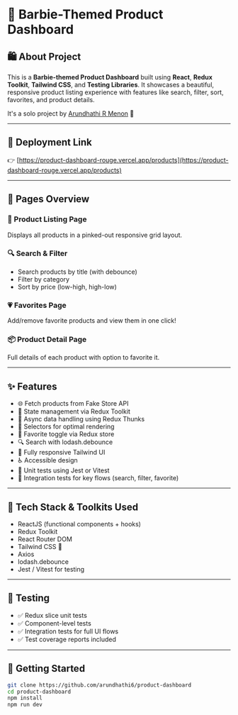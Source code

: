 # 💖 Barbie-Themed Product Dashboard

## 🛍 About Project

This is a **Barbie-themed Product Dashboard** built using **React**, **Redux Toolkit**, **Tailwind CSS**, and **Testing Libraries**. It showcases a beautiful, responsive product listing experience with features like search, filter, sort, favorites, and product details.

It's a solo project by [Arundhathi R Menon](https://github.com/arundhathi6) 🌸

---

## 🔗 Deployment Link

👉 [https://product-dashboard-rouge.vercel.app/products](https://product-dashboard-rouge.vercel.app/products)

---

## 💅 Pages Overview

### 🛒 Product Listing Page
Displays all products in a pinked-out responsive grid layout.

### 🔍 Search & Filter
- Search products by title (with debounce)
- Filter by category
- Sort by price (low-high, high-low)

### 💗 Favorites Page
Add/remove favorite products and view them in one click!

### 📦 Product Detail Page
Full details of each product with option to favorite it.

---

## ✨ Features

- 🌐 Fetch products from Fake Store API
- 💾 State management via Redux Toolkit
- 🔁 Async data handling using Redux Thunks
- 🧠 Selectors for optimal rendering
- 💖 Favorite toggle via Redux store
- 🔍 Search with lodash.debounce
- 📱 Fully responsive Tailwind UI
- ♿ Accessible design
- 🧪 Unit tests using Jest or Vitest
- 🧪 Integration tests for key flows (search, filter, favorite)

---

## 🎀 Tech Stack & Toolkits Used

- ReactJS (functional components + hooks)
- Redux Toolkit
- React Router DOM
- Tailwind CSS 💅
- Axios
- lodash.debounce
- Jest / Vitest for testing

---

## 🧪 Testing

- ✅ Redux slice unit tests
- ✅ Component-level tests
- ✅ Integration tests for full UI flows
- ✅ Test coverage reports included

---

## 🚀 Getting Started

```bash
git clone https://github.com/arundhathi6/product-dashboard
cd product-dashboard
npm install
npm run dev
